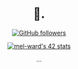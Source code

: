 <h1 align="center">👋.</h1>

<p align="center">
  <a href="https://github.com/badrpink"><img alt="GitHub followers" src="https://img.shields.io/github/followers/badrpink?style=social"></a>
</p>
<div align="center">
<a href="https://github.com/oakoudad/badge42"><img src="https://badge.mediaplus.ma/black/mel-ward" alt="mel-ward's 42 stats" /></a>
</div>
  <p align="center">...</p>

